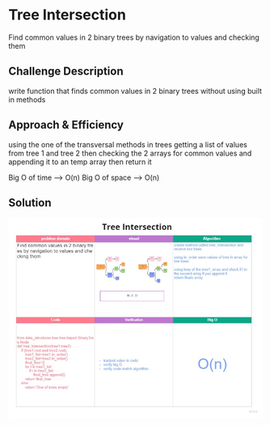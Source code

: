 # Tree Intersection
Find common values in 2 binary trees by navigation to values and checking them

## Challenge Description
write function that finds common values in 2 binary trees without using built in methods

## Approach & Efficiency
using the one of the transversal methods in trees getting a list of values from tree 1 and tree 2 then checking the 2 arrays for common values and appending it to an temp array then return it

Big O of time --> O(n)
Big O of space --> O(n)

## Solution

![image](../../assets/treeintersection.jpg)

